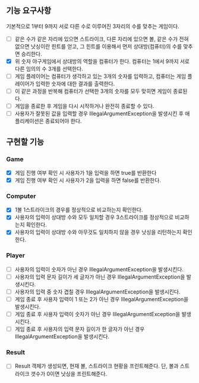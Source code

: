 ## 기능 요구사항
기본적으로 1부터 9까지 서로 다른 수로 이루어진 3자리의 수를 맞추는 게임이다.
- [ ] 같은 수가 같은 자리에 있으면 스트라이크, 다른 자리에 있으면 볼, 같은 수가 전혀 없으면 낫싱이란 힌트를 얻고, 그 힌트를 이용해서 먼저 상대방(컴퓨터)의 수를 맞추면 승리한다.
- [x] 위 숫자 야구게임에서 상대방의 역할을 컴퓨터가 한다. 컴퓨터는 1에서 9까지 서로 다른 임의의 수 3개를 선택한다. 
- [ ] 게임 플레이어는 컴퓨터가 생각하고 있는 3개의 숫자를 입력하고, 컴퓨터는 게임 플레이어가 입력한 숫자에 대한 결과를 출력한다.
- [ ] 이 같은 과정을 반복해 컴퓨터가 선택한 3개의 숫자를 모두 맞히면 게임이 종료된다.
- [ ] 게임을 종료한 후 게임을 다시 시작하거나 완전히 종료할 수 있다.
- [ ] 사용자가 잘못된 값을 입력할 경우 IllegalArgumentException을 발생시킨 후 애플리케이션은 종료되어야 한다.

## 구현할 기능
### Game 
- [x] 게임 진행 여부 확인 시 사용자가 1을 입력을 하면 true를 반환한다
- [x] 게임 진행 여부 확인 시 사용자가 2을 입력을 하면 false를 반환한다.

### Computer
- [x] 1볼 1스트라이크의 경우를 정상적으로 비교하는지 확인한다.
- [x] 사용자의 입력이 상대방 수와 모두 일치할 경우 3스트라이크를 정상적으로 비교하는지 확인한다.
- [x] 사용자의 입력이 상대방 수와 아무것도 일치하지 않을 경우 낫싱을 리턴하는지 확인한다.

### Player
- [ ] 사용자의 입력이 숫자가 아닌 경우 IllegalArgumentException을 발생시킨다.
- [ ] 사용자의 입력 문자 길이가 세 글자가 아닌 경우 IllegalArgumentException을 발생시킨다.
- [ ] 사용자의 입력 중 숫자 겹칠 경우 IllegalArgumentException을 발생시킨다.
- [ ] 게임 종료 후 사용자 입력이 1 또는 2가 아닌 경우 IllegalArgumentException을 발생시킨다.
- [ ] 게임 종료 후 사용자 입력이 숫자가 아닌 경우 IllegalArgumentException을 발생시킨다.
- [ ] 게임 종료 후 사용자의 입력 문자 길이가 한 글자가 아닌 경우 IllegalArgumentException을 발생시킨다.

### Result
- [ ] Result 객체가 생성되면, 현재 볼, 스트라이크 현황을 프린트해준다. 단, 볼과 스트라이크 갯수가 0이면 낫싱을 프린트해준다.
